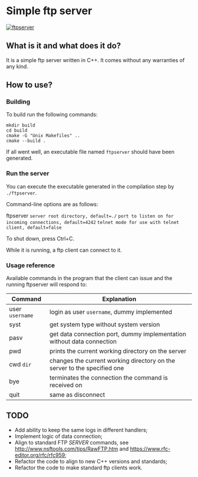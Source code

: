 # Simple ftp server

[![ftpserver](https://github.com/ivorob/ftpserver/actions/workflows/cmake.yml/badge.svg)](https://github.com/ivorob/ftpserver/actions)

## What is it and what does it do?

It is a simple ftp server written in C++.
It comes without any warranties of any kind.

## How to use?

### Building

To build run the following commands:

```
mkdir build
cd build
cmake -G "Unix Makefiles" ..
cmake --build .
```

If all went well, an executable file named `ftpserver` should have been generated.

### Run the server

You can execute the executable generated in the compilation step by `./ftpserver`.

Command-line options are as follows:

ftpserver `server root directory, default=./` `port to listen on for incoming connections, default=4242` `telnet mode for use with telnet client, default=false`

To shut down, press Ctrl+C.

While it is running, a ftp client can connect to it.

### Usage reference

Available commands in the program that the client can issue and the running ftpserver will respond to:

| Command | Explanation |
| --- | --- |
| user `username` | login as user `username`, dummy implemented |
| syst | get system type without system version |
| pasv | get data connection port, dummy implementation without data connection | 
| pwd | prints the current working directory on the server |
| cwd `dir` | changes the current working directory on the server to the specified one |
| bye | terminates the connection the command is received on |
| quit | same as disconnect |

## TODO

* Add ability to keep the same logs in different handlers;
* Implement logic of data connection;
* Align to standard FTP *SERVER* commands, see http://www.nsftools.com/tips/RawFTP.htm and https://www.rfc-editor.org/rfc/rfc959;
* Refactor the code to align to new C++ versions and standards;
* Refactor the code to make standard ftp clients work.
